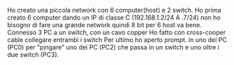 Ho creato una piccola network con 6 computer(host) e 2 switch. Ho prima creato 6 computer dando un IP di classe C (192.168.1.2/24 A .7/24)
non ho bisogno di fare una grande network quindi 8 bit per 6 host va bene.
Connesso 3 PC a un switch, con un cavo copper
Ho fatto con cross-cooper cable collegare entrambi i switch
Per ultimo ho aperto prompt. in uno dei PC (PC0) per "pingare" uno dei PC (PC2) che passa in un switch e uno oltre i due switch (PC3).
